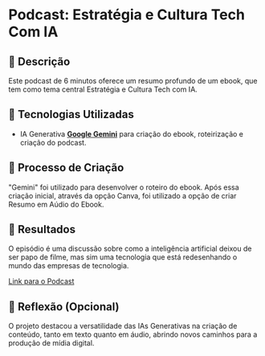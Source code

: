 
# Podcast: Estratégia e Cultura Tech Com IA

## 📒 Descrição
Este podcast de 6 minutos oferece um resumo profundo de um ebook, que tem como tema central Estratégia e Cultura Tech com IA.

## 🤖 Tecnologias Utilizadas
- IA Generativa **[Google Gemini](https://gemini.google.com)** para criação do ebook, roteirização e criação do podcast.

## 🧐 Processo de Criação
"Gemini" foi utilizado para desenvolver o roteiro do ebook. Após essa criação inicial, através da opção Canva, foi utilizado a opção de criar Resumo em Aúdio do Ebook.

## 🚀 Resultados
O episódio é uma discussão sobre como a inteligência artificial deixou de ser papo de filme, mas sim uma tecnologia que está redesenhando o mundo das empresas de tecnologia.

[Link para o Podcast](https://g.co/gemini/share/864baa6d8a87)

## 💭 Reflexão (Opcional)
O projeto destacou a versatilidade das IAs Generativas na criação de conteúdo, tanto em texto quanto em áudio, abrindo novos caminhos para a produção de mídia digital.

